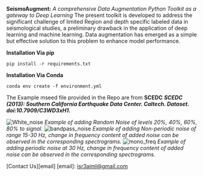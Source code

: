 **SeismoAugment:** _A comprehensive Data Augmentation Python Toolkit  as a gateway to Deep Learning_
The present toolkit is developed to address the significant challenge of limited Region and depth specific labeled data  in seismological studies, a preliminary drawback in the application of deep learning and machine learning. 
Data augmentation has emerged as a simple but effective solution to this problem to enhance model performance. 

**Installation Via pip**
```
pip install -r requirements.txt
```
**Installation Via Conda**
```
conda env create -f environment.yml
```

The Example mseed file provided in the Repo are from **SCEDC** 
**_SCEDC (2013): Southern California Earthquake Data Center. Caltech. Dataset. doi:10.7909/C3WD3xH1._**

![White_noise](https://github.com/ISR-AIML/SeismoAugment/assets/163402495/db64d62e-beed-481d-a6f7-039bd1169669)
_Example of adding Random Noise of levels 20%, 40%, 60%, 80% to signal._
![bandpass_noise](https://github.com/ISR-AIML/SeismoAugment/assets/163402495/98f3a745-1ed7-4f2d-83d9-afff27dba0f6)
_Example of adding Non-periodic noise of range 15-30 Hz, change in frequency content of added noise can be observed in the corresponding spectrograms._
![mono_freq](https://github.com/ISR-AIML/SeismoAugment/assets/163402495/614712ff-da18-44c8-a63d-efc8746c0de5)
_Example of adding periodic noise at 30 Hz, change in frequency content of added noise can be observed in the corresponding spectrograms._

[Contact Us][email]
[email]: isr3aiml@gmail.com
